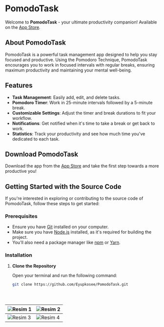 # PomodoTask

Welcome to **PomodoTask** - your ultimate productivity companion! Available on the [App Store](https://apps.apple.com/us/app/pomodotask/id6499495267).

## About PomodoTask

PomodoTask is a powerful task management app designed to help you stay focused and productive. Using the Pomodoro Technique, PomodoTask encourages you to work in focused intervals with regular breaks, ensuring maximum productivity and maintaining your mental well-being.

## Features

- **Task Management**: Easily add, edit, and delete tasks.
- **Pomodoro Timer**: Work in 25-minute intervals followed by a 5-minute break.
- **Customizable Settings**: Adjust the timer and break durations to fit your workflow.
- **Notifications**: Get notified when it's time to take a break or get back to work.
- **Statistics**: Track your productivity and see how much time you've dedicated to each task.

## Download PomodoTask

Download the app from the [App Store](https://apps.apple.com/us/app/pomodotask/id6499495267) and take the first step towards a more productive you!

## Getting Started with the Source Code

If you're interested in exploring or contributing to the source code of PomodoTask, follow these steps to get started:

### Prerequisites

- Ensure you have [Git](https://git-scm.com/) installed on your computer.
- Make sure you have [Node.js](https://nodejs.org/) installed, as it's required for building the project.
- You'll also need a package manager like [npm](https://www.npmjs.com/) or [Yarn](https://yarnpkg.com/).

### Installation

1. **Clone the Repository**

   Open your terminal and run the following command:

   ```sh
   git clone https://github.com/Eyupkosee/PomodoTask.git





| ![Resim 1](https://github.com/Eyupkosee/PomodoTask/assets/89103093/4c21a800-8a67-4d05-aee7-fab0b5e7e62e) | ![Resim 2](https://github.com/Eyupkosee/PomodoTask/assets/89103093/d9a17bbf-f240-4b6c-a729-5781302ed91e) |
|---|---|
| ![Resim 3](https://github.com/Eyupkosee/PomodoTask/assets/89103093/8c180f46-e491-48cf-9391-50cfadb1ce7c) | ![Resim 4](https://github.com/Eyupkosee/PomodoTask/assets/89103093/5a8e82f3-cb41-4d1e-9542-91ffece84330) |
